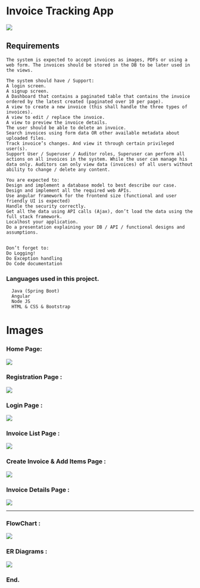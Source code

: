 # Invoice Tracking App

![](https://i.imgur.com/37cm2FZ.png)



## Requirements
    The system is expected to accept invoices as images, PDFs or using a web form. The invoices should be stored in the DB to be later used in the views.

    The system should have / Support:
    A login screen.
    A signup screen.
    A Dashboard that contains a paginated table that contains the invoice ordered by the latest created (paginated over 10 per page).
    A view to create a new invoice (this shall handle the three types of invoices).
    A view to edit / replace the invoice.
    A view to preview the invoice details.
    The user should be able to delete an invoice.
    Search invoices using form data OR other available metadata about uploaded files.
    Track invoice’s changes. And view it through certain privileged user(s).
    Support User / Superuser / Auditor roles, Superuser can perform all actions on all invoices in the system. While the user can manage his data only. Auditors can only view data (invoices) of all users without ability to change / delete any content.

    You are expected to:
    Design and implement a database model to best describe our case.
    Design and implement all the required web APIs.
    Use angular framework for the frontend size (functional and user friendly UI is expected)
    Handle the security correctly.
    Get all the data using API calls (Ajax), don’t load the data using the full stack framework.
    Localhost your application.
    Do a presentation explaining your DB / API / functional designs and assumptions.


    Don’t forget to:
    Do Logging!
    Do Exception handling
    Do Code documentation

### Languages used in this project.

      Java (Spring Boot)
	  Angular
	  Node JS
	  HTML & CSS & Bootstrap


# Images

### Home Page:

![](https://i.imgur.com/HjgLAP1.png)


### Registration Page :

![](https://i.imgur.com/gcAzH5x.png)

### Login Page :

![](https://i.imgur.com/dtrnVLm.png)

### Invoice List Page :

![](https://i.imgur.com/btcBNVn.png)

### Create Invoice & Add Items Page :

![](https://i.imgur.com/AFlg44Y.png)

### Invoice Details Page :

![](https://i.imgur.com/5yPvrRA.png)
                
----
	   
### FlowChart :

![](https://i.imgur.com/8s0F3ju.png)

### ER Diagrams :

![](https://i.imgur.com/MouQlNj.png)


### End.

